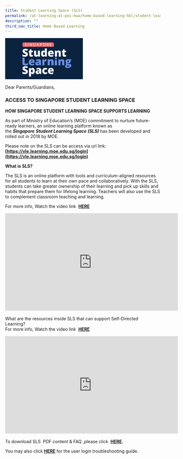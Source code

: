 ```yaml
---
title: Student Learning Space (SLS)
permalink: /at-learning-at-pei-hwa/home-based-learning-hbl/student-learning-space-sls/
description: ""
third_nav_title: Home Based Learning
---
```

<img src="/images/SLS%20new%20blue.png" 
     style="width:50%">
		 
Dear Parents/Guardians,  
  

### ACCESS TO SINGAPORE STUDENT LEARNING SPACE

**HOW SINGAPORE STUDENT LEARNING SPACE SUPPORTS LEARNING**

As part of Ministry of Education’s (MOE) commitment to nurture future-ready learners, an online learning platform known as the **_Singapore_** **_Student Learning Space (SLS)_** has been developed and rolled out in 2018 by MOE.

  
Please note on the SLS can be access via url link:   
**[https://vle.learning.moe.edu.sg/login](https://vle.learning.moe.edu.sg/login)**  

**What is SLS?** 

  

The SLS is an online platform with tools and curriculum-aligned resources for all students to learn at their own pace and collaboratively. With the SLS, students can take greater ownership of their learning and pick up skills and habits that prepare them for lifelong learning. Teachers will also use the SLS to complement classroom teaching and learning.  

  

For more info, Watch the video link  [**HERE**](https://www.youtube.com/watch?time_continue=80&v=F0FTP2FveSg)

<iframe width="560" height="315" src="https://www.youtube.com/embed/F0FTP2FveSg" title="YouTube video player" frameborder="0" allow="accelerometer; autoplay; clipboard-write; encrypted-media; gyroscope; picture-in-picture" allowfullscreen></iframe>

What are the resources inside SLS that can support Self-Directed Learning?   
For more info, Watch the video link  [**HERE**](https://youtu.be/JZhjECbHmiE)

<iframe width="560" height="315" src="https://www.youtube.com/embed/JZhjECbHmiE" title="YouTube video player" frameborder="0" allow="accelerometer; autoplay; clipboard-write; encrypted-media; gyroscope; picture-in-picture" allowfullscreen></iframe>

To download SLS  PDF content & FAQ ,please click  **[HERE](/files/SLS-Step-by-Step-Guide-to-Student-Acct-Activation-N-FAQ.pdf).**  
  
You may also click **[HERE](https://static.learning.moe.edu.sg/UserGuide/login-troubleshooting.html#)** for the user login troubleshooting guide.